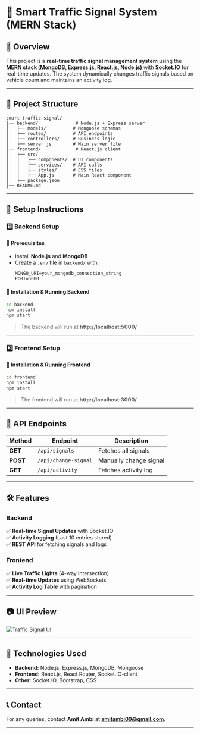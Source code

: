 # 🚦 Smart Traffic Signal System (MERN Stack)  

## **📌 Overview**  
This project is a **real-time traffic signal management system** using the **MERN stack (MongoDB, Express.js, React.js, Node.js)** with **Socket.IO** for real-time updates. The system dynamically changes traffic signals based on vehicle count and maintains an activity log.

---

## **📂 Project Structure**  
```
smart-traffic-signal/
│── backend/              # Node.js + Express server  
│   ├── models/          # Mongoose schemas  
│   ├── routes/          # API endpoints  
│   ├── controllers/     # Business logic  
│   ├── server.js        # Main server file  
│── frontend/             # React.js client  
│   ├── src/  
│   │   ├── components/  # UI components  
│   │   ├── services/    # API calls  
│   │   ├── styles/      # CSS files  
│   │   ├── App.js       # Main React component  
│   ├── package.json  
│── README.md  
```

---

## **🚀 Setup Instructions**  
### **1️⃣ Backend Setup**  
#### **📌 Prerequisites**  
- Install **Node.js** and **MongoDB**  
- Create a `.env` file in `backend/` with:  
  ```
  MONGO_URI=your_mongodb_connection_string
  PORT=5000
  ```

#### **📌 Installation & Running Backend**  
```sh
cd backend
npm install
npm start
```
> The backend will run at **http://localhost:5000/**  

---

### **2️⃣ Frontend Setup**  
#### **📌 Installation & Running Frontend**  
```sh
cd frontend
npm install
npm start
```
> The frontend will run at **http://localhost:3000/**  

---

## **📡 API Endpoints**  
| Method | Endpoint | Description |  
|--------|---------|-------------|  
| **GET** | `/api/signals` | Fetches all signals |  
| **POST** | `/api/change-signal` | Manually change signal |  
| **GET** | `/api/activity` | Fetches activity log |  

---

## **🛠 Features**  
### **Backend**  
✅ **Real-time Signal Updates** with Socket.IO  
✅ **Activity Logging** (Last 10 entries stored)  
✅ **REST API** for fetching signals and logs  

### **Frontend**  
✅ **Live Traffic Lights** (4-way intersection)  
✅ **Real-time Updates** using WebSockets  
✅ **Activity Log Table** with pagination  

---

## **📷 UI Preview**  
![Traffic Signal UI](public/UI.png)

---

## **📌 Technologies Used**  
- **Backend:** Node.js, Express.js, MongoDB, Mongoose  
- **Frontend:** React.js, React Router, Socket.IO-client  
- **Other:** Socket.IO, Bootstrap, CSS  

---

## **📞 Contact**  
For any queries, contact **Amit Ambi** at **amitambi09@gmail.com**.  

---

